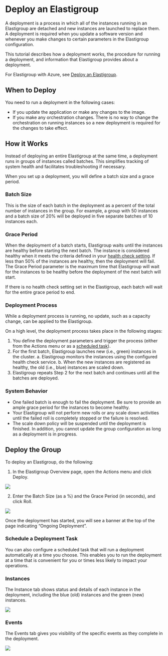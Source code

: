 # Deploy an Elastigroup

A deployment is a process in which all of the instances running in an Elastigroup are detached and new instances are launched to replace them. A deployment is required when you update a software version and whenever you make changes to certain parameters in the Elastigroup configuration.

This tutorial describes how a deployment works, the procedure for running a deployment, and information that Elastigroup provides about a deployment.

For Elastigroup with Azure, see [Deploy an Elastigroup](elastigroup/tutorials-azure/deploy-an-elastigroup).

## When to Deploy

You need to run a deployment in the following cases:

- If you update the application or make any changes to the image.
- If you make any orchestration changes. There is no way to change the orchestration on running instances so a new deployment is required for the changes to take effect.

## How it Works

Instead of deploying an entire Elastigroup at the same time, a deployment runs in groups of instances called batches. This simplifies tracking of system health and facilitates troubleshooting if necessary.

When you set up a deployment, you will define a batch size and a grace period.

### Batch Size

This is the size of each batch in the deployment as a percent of the total number of instances in the group.
For example, a group with 50 instances and a batch size of 20% will be deployed in five separate batches of 10 instances each.

### Grace Period

When the deployment of a batch starts, Elastigroup waits until the instances are healthy before starting the next batch. The instance is considered healthy when it meets the criteria defined in your [health check setting](elastigroup/features/compute/autohealing?id=configure-autohealing-health-check-type). If less than 50% of the instances are healthy, then the deployment will fail. The Grace Period parameter is the maximum time that Elastigroup will wait for the instances to be healthy before the deployment of the next batch will start.

If there is no health check setting set in the Elastigroup, each batch will wait for the entire grace period to end.

### Deployment Process

While a deployment process is running, no update, such as a capacity change, can be applied to the Elastigroup.

On a high level, the deployment process takes place in the following stages:

1. You define the deployment parameters and trigger the process (either from the Actions menu or as a [scheduled task](elastigroup/features/core-features/scheduling)).
2. For the first batch, Elastigroup launches new (i.e., green) instances in the cluster.
   a. Elastigroup monitors the instances using the configured health check service.
   b. When the new instances are registered as healthy, the old (i.e., blue) instances are scaled down.
3. Elastigroup repeats Step 2 for the next batch and continues until all the batches are deployed.

### System Behavior

- One failed batch is enough to fail the deployment. Be sure to provide an ample grace period for the instances to become healthy.
- Your Elastigroup will not perform new rolls or any scale down activities until the failed roll is completely stopped or the failure is resolved.
- The scale down policy will be suspended until the deployment is finished. In addition, you cannot update the group configuration as long as a deployment is in progress.

## Deploy the Group

To deploy an Elastigroup, do the following:

1. In the Elastigroup Overview page, open the Actions menu and click Deploy.

<img src="/elastigroup/_media/tutorials-deploy-elastigroup-01.png" />

2. Enter the Batch Size (as a %) and the Grace Period (in seconds), and click Roll.

<img src="/elastigroup/_media/tutorials-deploy-elastigroup-02.png" />

Once the deployment has started, you will see a banner at the top of the page indicating “Ongoing Deployment”.

### Schedule a Deployment Task

You can also configure a scheduled task that will run a deployment automatically at a time you choose. This enables you to run the deployment at a time that is convenient for you or times less likely to impact your operations.

### Instances

The Instance tab shows status and details of each instance in the deployment, including the blue (old) instances and the green (new) instances.

<img src="/elastigroup/_media/tutorials-deploy-elastigroup-05.png" />

### Events

The Events tab gives you visibility of the specific events as they complete in the deployment.

<img src="/elastigroup/_media/tutorials-deploy-elastigroup-06.png" />
